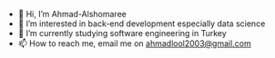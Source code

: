 - 👋 Hi, I’m Ahmad-Alshomaree
- 👀 I’m interested in back-end development especially data science
- 🌱 I’m currently studying software engineering in Turkey
- 📫 How to reach me, email me on ahmadlool2003@gmail.com

<!---
Ahmad-Alshomaree/Ahmad-Alshomaree is a ✨ special ✨ repository because its `README.md` (this file) appears on your GitHub profile.
You can click the Preview link to take a look at your changes.
--->
